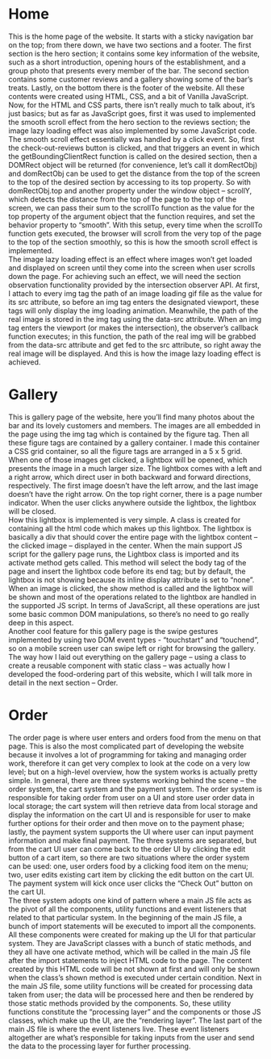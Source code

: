 <h1>Home</h1>
This is the home page of the website. It starts with a sticky navigation bar on the top; from there down, we have two sections and a footer. The first section is the hero section; it contains some key information of the website, such as a short introduction, opening hours of the establishment, and a group photo that presents every member of the bar. The second section contains some customer reviews and a gallery showing some of the bar’s treats. Lastly, on the bottom there is the footer of the website. All these contents were created using HTML, CSS, and a bit of Vanilla JavaScript. Now, for the HTML and CSS parts, there isn’t really much to talk about, it’s just basics; but as far as JavaScript goes, first it was used to implemented the smooth scroll effect from the hero section to the reviews section; the image lazy loading effect was also implemented by some JavaScript code.<br> 
	The smooth scroll effect essentially was handled by a click event. So, first the check-out-reviews button is clicked, and that triggers an event in which the getBoundingClientRect function is called on the desired section, then a DOMRect object will be returned (for convenience, let’s call it domRectObj) and domRectObj can be used to get the distance from the top of the screen to the top of the desired section by accessing to its top property. So with domRectObj.top and another property under the window object – scrollY, which detects the distance from the top of the page to the top of the screen, we can pass their sum to the scrollTo function as the value for the top property of the argument object that the function requires, and set the behavior property to “smooth”. With this setup, every time when the scrollTo function gets executed, the browser will scroll from the very top of the page to the top of the section smoothly, so this is how the smooth scroll effect is implemented.<br>
	The image lazy loading effect is an effect where images won’t get loaded and displayed on screen until they come into the screen when user scrolls down the page. For achieving such an effect, we will need the section observation functionality provided by the intersection observer API. At first, I attach to every img tag the path of an image loading gif file as the value for its src attribute, so before an img tag enters the designated viewport, these tags will only display the img loading animation. Meanwhile, the path of the real image is stored in the img tag using the data-src attribute. When an img tag enters the viewport (or makes the intersection), the observer’s callback function executes; in this function, the path of the real img will be grabbed from the data-src attribute and get fed to the src attribute, so right away the real image will be displayed. And this is how the image lazy loading effect is achieved.
	
<h1>Gallery</h1>
This is gallery page of the website, here you’ll find many photos about the bar and its lovely customers and members. The images are all embedded in the page using the img tag which is contained by the figure tag. Then all these figure tags are contained by a gallery container. I made this container a CSS grid container, so all the figure tags are arranged in a 5 x 5 grid. When one of those images get clicked, a lightbox will be opened, which presents the image in a much larger size. The lightbox comes with a left and a right arrow, which direct user in both backward and forward directions, respectively. The first image doesn’t have the left arrow, and the last image doesn’t have the right arrow.  On the top right corner, there is a page number indicator. When the user clicks anywhere outside the lightbox, the lightbox will be closed.<br>
	How this lightbox is implemented is very simple. A class is created for containing all the html code which makes up this lightbox. The lightbox is basically a div that should cover the entire page with the lightbox content – the clicked image – displayed in the center. When the main support JS script for the gallery page runs, the Lightbox class is imported and its activate method gets called. This method will select the body tag of the page and insert the lightbox code before its end tag; but by default, the lightbox is not showing because its inline display attribute is set to “none”. When an image is clicked, the show method is called and the lightbox will be shown and most of the operations related to the lightbox are handled in the supported JS script. In terms of JavaScript, all these operations are just some basic common DOM manipulations, so there’s no need to go really deep in this aspect.<br>
Another cool feature for this gallery page is the swipe gestures implemented by using two DOM event types - “touchstart” and “touchend”, so on a mobile screen user can swipe left or right for browsing the gallery. <br>
The way how I laid out everything on the gallery page – using a class to create a reusable component with static class – was actually how I developed the food-ordering part of this website, which I will talk more in detail in the next section – Order.

<h1>Order</h1>
The order page is where user enters and orders food from the menu on that page. This is also the most complicated part of developing the website because it involves a lot of programming for taking and managing order work, therefore it can get very complex to look at the code on a very low level; but on a high-level overview, how the system works is actually pretty simple. In general, there are three systems working behind the scene – the order system, the cart system and the payment system. The order system is responsible for taking order from user on a UI and store user order data in local storage; the cart system will then retrieve data from local storage and display the information on the cart UI and is responsible for user to make further options for their order and then move on to the payment phase; lastly, the payment system supports the UI where user can input payment information and make final payment. The three systems are separated, but from the cart UI user can come back to the order UI by clicking the edit button of a cart item, so there are two situations where the order system can be used: one, user orders food by a clicking food item on the menu; two, user edits existing cart item by clicking the edit button on the cart UI. The payment system will kick once user clicks the “Check Out” button on the cart UI. <br>
	The three system adopts one kind of pattern where a main JS file acts as the pivot of all the components, utility functions and event listeners that related to that particular system. In the beginning of the main JS file, a bunch of import statements will be executed to import all the components. All these components were created for making up the UI for that particular system. They are JavaScript classes with a bunch of static methods, and they all have one activate method, which will be called in the main JS file after the import statements to inject HTML code to the page. The content created by this HTML code will be not shown at first and will only be shown when the class’s shown method is executed under certain condition. Next in the main JS file, some utility functions will be created for processing data taken from user; the data will be processed here and then be rendered by those static methods provided by the components. So, these utility functions constitute the “processing layer” and the components or those JS classes, which make up the UI, are the “rendering layer”. The last part of the main JS file is where the event listeners live. These event listeners altogether are what’s responsible for taking inputs from the user and send the data to the processing layer for further processing.
